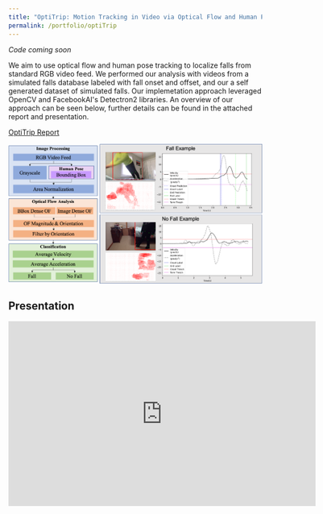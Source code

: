 ```yaml
---
title: "OptiTrip: Motion Tracking in Video via Optical Flow and Human Pose Estimation"
permalink: /portfolio/optiTrip
---
```


*Code coming soon* 

We aim to use optical flow and human pose tracking to localize falls from standard RGB video feed. We performed our analysis with videos from a simulated falls database labeled with fall onset and offset, and our a self generated dataset of simulated falls. Our implemetation approach leveraged OpenCV and FacebookAI's Detectron2 libraries. An overview of our approach can be seen below, further details can be found in the attached report and presentation. 

[OptiTrip Report](https://www.kinjshah.com/files/OptiTrip.pdf)

<div align="center">
  <img src='/images/cv2020/processOverview.png' width="600px"/>
</div>

## Presentation
<div align="center">
<iframe src="https://onedrive.live.com/embed?cid=6CC13FE5E023D836&amp;resid=6CC13FE5E023D836%21107&amp;authkey=AP8Tlq8Wt064RTg&amp;em=2&amp;wdAr=1.7777777777777777" width="610px" height="367px" frameborder="0">This is an embedded <a target="_blank" href="https://office.com">Microsoft Office</a> presentation, powered by <a target="_blank" href="https://office.com/webapps">Office</a>.</iframe>
</div>
